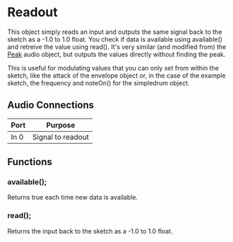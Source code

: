 # Readout

This object simply reads an input and outputs the same signal back to the sketch as a -1.0 to 1.0 float. You check if data is available using available() and retreive the value using read(). It's very similar (and modified from) the [Peak](Peakhttps://www.pjrc.com/teensy/gui/?info=AudioAnalyzePeak) audio object, but outputs the values directly without finding the peak. 

This is useful for modulating values that you can only set from within the sketch, like the attack of the envelope object or, in the case of the example sketch, the frequency and noteOn() for the simpledrum object. 
  
## Audio Connections

| Port  | Purpose |
| ----- | ------- |
| In 0  | Signal to readout |

## Functions

### **available**();
Returns true each time new data is available.

### **read**();
Returns the input back to the sketch as a -1.0 to 1.0 float.



